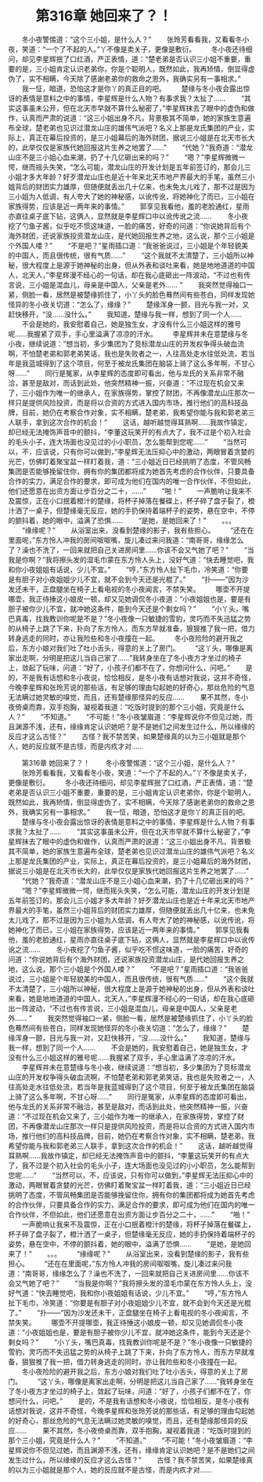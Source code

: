 # 　　第316章 她回来了？！
　　冬小夜警惕道：“这个三小姐，是什么人？”
　　张玲芳看看我，又看看冬小夜，笑道：“一个了不起的人。”丫不像是卖关子，更像是敷衍。
　　冬小夜还待细问，却见李星辉抿了口红酒，严正表情，道：“楚老弟是否认识三小姐不重要，重要的是，三小姐肯定认识老弟你，你是个聪明人，既然如此，我再矫情，倒显得虚伪了，实不相瞒，今天除了感谢老弟你的救命之恩外，我确实另有一事相求。”
　　我一怔，暗道，恐怕这才是你丫的真正目的吧。
　　楚缘与冬小夜会露出惊讶的表情是意料之中的事情，李星辉是什么人物？有事求我？太扯了……
　　“其实这事虽未公开，但在北天市早就不算什么秘密了，”李星辉抹去了眼中的虚伪和做作，认真而严肃的说道：“这三小姐出身不凡，背景极其不简单，她的家族生意遍布全球，楚老弟也见识过潜龙山庄的雄伟气派吧？名义上那是龙氏集团的产业，实际上，真正在幕后投资的，是三小姐幕后的海外财团，据说三小姐是在北天市长大的，此举仅仅是家族代她回报这片生养之地罢了……”
　　“代她？”我奇道：“潜龙山庄不是三小姐心血来潮，扔了十几亿砸出来的吗？”
　　“嗯？”李星辉微微一愕，继而摇头失笑，“怎么可能，潜龙山庄的开发计划是五年前签订的，那会儿三小姐才多大年龄？好歹潜龙山庄也是近十年来北天市地产界最大的手笔，虽然三小姐背后的财团实力雄厚，但随便就丢出几十亿来，也未免太儿戏了，那不过是因为三小姐为人低调，有人夸大了她的神秘感，以讹传讹，将她神化了而已，三小姐在家族得势，应该是近一两年来的事情。”
　　郭享见我看他，羞的老脸通红，星雨亦直往桌子底下钻，这俩人，显然就是李星辉口中以讹传讹之流……
　　冬小夜挖了勺鱼子酱，似乎吃不惯这味道，一脸的痛苦，好奇的问道：“你说她背后有个海外财团，还说家族投资潜龙山庄，是代她回报生养之地，这么说，那个三小姐是个外国人喽？”
　　“不是吧？”星雨插口道：“我爸爸说过，三小姐是个年轻貌美的中国人，而且很传统，很有气质……”
　　“这个我就不太清楚了，三小姐所以神秘，很大程度上是源于她神秘的出身，但从外表和谈吐来看，她是地地道道的中国人，北天人，”李星辉漫不经心的一句话，却在我心底砸出一阵波动，“不过也有传言说，三小姐是混血儿，母亲是中国人，父亲是老外…… ”
　　我突然觉得袖口一紧，侧脸一看，居然是被楚缘抓住了，小丫头的脸色蓦然间有些苍白，同样发现她怪异的冬小夜关切道：“怎么了，缘缘？”
　　楚缘浑身一颤，目光与我一对，又赶快移开，“没……没什么。”
　　我知道，楚缘与我一样，想到了同一个人……
　　不会是她的，我安慰着自己，她是独生女，才没有什么三小姐这样的雅号呢……我握紧了双手，手心里溢满了凉凉的汗水。
　　李星辉并未在意楚缘与冬小夜，继续说道：“想当初，多少集团为了竞标潜龙山庄的开发权争得头破血流啊，不怕楚老弟和郭老弟笑话，我也是失败者之一，人往高处走水往低处流，若当年是我蓝城得到了这个项目，何至于被龙氏集团在脑袋上骑了这么多年啊，不甘心呀……”
　　同行是冤家，从李星辉的态度即可看出，他与龙氏的关系非常不融洽，甚至是敌对，而话到此处，他突然精神一振，兴奋道：“不过现在机会又来了，三小姐作为唯一的继承人，在家族得势，掌控了财团，不再像潜龙山庄那次一样只是提供风险投资，而是将以合资的方式进入国内市场，推行他们的高科技品牌，目前，她仍在考察合作对象，实不相瞒，楚老弟，我希望你能与我和郭老弟三人联手，拿到这次合作的机会！”
　　这话，越听越觉得耳熟啊……我故作镇定，却已经无法掩饰声音中的颤抖，“李董这玩笑开的有点大了，我不过是个初入社会的毛头小子，连大场面也没见过的小小职员，怎么能帮到您呢……”
　　“当然可以，不，应该说，只有你可以做到，”李星辉无法压抑心中的激动，两眼冒着贪婪的光芒，仿佛盯着聚宝盆一样盯着我，道：“三小姐近日已经挑明了态度，不管风畅集团是否能够挽留住你，拥有你的集团都将成为她首先考虑的合作伙伴，只要具备合作的实力，满足合作的要求，即可成为他们在国内的唯一合作伙伴，不但如此，他们还愿意在出资方面让步百分之二十，……”
　　“啪！”
　　一声脆响让我来不及震惊，正在小口抿着橙汁的楚缘，将杯子掉落在餐碟上，杯子碎了盘子裂了，橙汁洒了一桌子，但楚缘毫无反应，她的手扔保持着端杯子的姿势，悬在空中，不停的颤抖着，她的眼中，溢满了恐惧……
　　“是她，是她回来了！”
　　。。。
　　“缘缘呢？”
　　从浴室出来，没看到楚缘的影子，我有些担心。
　　“还在在里面呢，”东方怜人冲我的房间呶呶嘴，旋儿凑过来问我道：“南哥哥，缘缘怎么了？澡也不洗了，一回来就把自己关进房间里……你该不会又气她了吧？”
　　“当我是你啊？”我将擦头发的湿毛巾蒙在东方怜人头上，没好气道：“快去睡觉吧，我和你小夜姐姐有话说，少儿不宜。”
　　“哼，”东方怜人扯下毛巾，冷笑道：“你要是有胆子对小夜姐姐少儿不宜，就不会到今天还是光棍了。”
　　“扑——”因为沙发还未干，正盘腿坐在椅子上看电视的冬小夜闻言，不禁失笑。
　　哪壶不开提哪壶，我正待捶这小娘皮一顿，却又见她调侃冬小夜道：“小夜姐姐也是，要是有胆子被你少儿不宜，就冲她这条件，能到今天还是个剩女吗？”
　　“小丫头，嘴巴真毒，找我教训你呢是不是？”冬小夜像一只敏捷的雪豹，灵巧而不失迅猛之势的从椅子上跳了下来，扑向了东方怜人，而东方早就准备，狠狠推了我一把，借力转身逃走的同时，亦让我险些和冬小夜撞在一起。
　　冬小夜险险的避开我之后，东方小娘对我们吐了吐小舌头，得意的关上了房门。
　　“这丫头，哪像是离家出走啊，分明是把这儿当自己家了……”我转身坐在了冬小夜方才坐过的椅子上，敛起了玩味，问道：“好了，小孩子们都不在了，你想问什么，问吧。”
　　是的，不是我有话想和冬小夜说，恰恰相反，是冬小夜有话想对我说，这并不奇怪，今晚李星辉和张玲芳说的那些话，有足够的理由勾起她的好奇心，那丝危险的气息无法瞒过她灵敏的嗅觉，而且，还有楚缘那怪异的反应……
　　果不其然，冬小夜倚桌而靠，双手抱胸，凝视着我道：“吃饭时提到的那个三小姐，究竟是什么人？”
　　“不知道。”
　　“不可能！”冬小夜皱眉道：“李星辉说你不但见过她，而且渊源不浅，还有，缘缘肯定认识她吧？是不是她们之间发生过什么，所以缘缘的反应才这么古怪？”
　　古怪？我不禁苦笑，如果楚缘真的以为三小姐就是那个人，她的反应就不是古怪，而是内疚才对……

　　第316章 她回来了？！
　　冬小夜警惕道：“这个三小姐，是什么人？”
　　张玲芳看看我，又看看冬小夜，笑道：“一个了不起的人。”丫不像是卖关子，更像是敷衍。
　　冬小夜还待细问，却见李星辉抿了口红酒，严正表情，道：“楚老弟是否认识三小姐不重要，重要的是，三小姐肯定认识老弟你，你是个聪明人，既然如此，我再矫情，倒显得虚伪了，实不相瞒，今天除了感谢老弟你的救命之恩外，我确实另有一事相求。”
　　我一怔，暗道，恐怕这才是你丫的真正目的吧。
　　楚缘与冬小夜会露出惊讶的表情是意料之中的事情，李星辉是什么人物？有事求我？太扯了……
　　“其实这事虽未公开，但在北天市早就不算什么秘密了，”李星辉抹去了眼中的虚伪和做作，认真而严肃的说道：“这三小姐出身不凡，背景极其不简单，她的家族生意遍布全球，楚老弟也见识过潜龙山庄的雄伟气派吧？名义上那是龙氏集团的产业，实际上，真正在幕后投资的，是三小姐幕后的海外财团，据说三小姐是在北天市长大的，此举仅仅是家族代她回报这片生养之地罢了……”
　　“代她？”我奇道：“潜龙山庄不是三小姐心血来潮，扔了十几亿砸出来的吗？”
　　“嗯？”李星辉微微一愕，继而摇头失笑，“怎么可能，潜龙山庄的开发计划是五年前签订的，那会儿三小姐才多大年龄？好歹潜龙山庄也是近十年来北天市地产界最大的手笔，虽然三小姐背后的财团实力雄厚，但随便就丢出几十亿来，也未免太儿戏了，那不过是因为三小姐为人低调，有人夸大了她的神秘感，以讹传讹，将她神化了而已，三小姐在家族得势，应该是近一两年来的事情。”
　　郭享见我看他，羞的老脸通红，星雨亦直往桌子底下钻，这俩人，显然就是李星辉口中以讹传讹之流……
　　冬小夜挖了勺鱼子酱，似乎吃不惯这味道，一脸的痛苦，好奇的问道：“你说她背后有个海外财团，还说家族投资潜龙山庄，是代她回报生养之地，这么说，那个三小姐是个外国人喽？”
　　“不是吧？”星雨插口道：“我爸爸说过，三小姐是个年轻貌美的中国人，而且很传统，很有气质……”
　　“这个我就不太清楚了，三小姐所以神秘，很大程度上是源于她神秘的出身，但从外表和谈吐来看，她是地地道道的中国人，北天人，”李星辉漫不经心的一句话，却在我心底砸出一阵波动，“不过也有传言说，三小姐是混血儿，母亲是中国人，父亲是老外…… ”
　　我突然觉得袖口一紧，侧脸一看，居然是被楚缘抓住了，小丫头的脸色蓦然间有些苍白，同样发现她怪异的冬小夜关切道：“怎么了，缘缘？”
　　楚缘浑身一颤，目光与我一对，又赶快移开，“没……没什么。”
　　我知道，楚缘与我一样，想到了同一个人……
　　不会是她的，我安慰着自己，她是独生女，才没有什么三小姐这样的雅号呢……我握紧了双手，手心里溢满了凉凉的汗水。
　　李星辉并未在意楚缘与冬小夜，继续说道：“想当初，多少集团为了竞标潜龙山庄的开发权争得头破血流啊，不怕楚老弟和郭老弟笑话，我也是失败者之一，人往高处走水往低处流，若当年是我蓝城得到了这个项目，何至于被龙氏集团在脑袋上骑了这么多年啊，不甘心呀……”
　　同行是冤家，从李星辉的态度即可看出，他与龙氏的关系非常不融洽，甚至是敌对，而话到此处，他突然精神一振，兴奋道：“不过现在机会又来了，三小姐作为唯一的继承人，在家族得势，掌控了财团，不再像潜龙山庄那次一样只是提供风险投资，而是将以合资的方式进入国内市场，推行他们的高科技品牌，目前，她仍在考察合作对象，实不相瞒，楚老弟，我希望你能与我和郭老弟三人联手，拿到这次合作的机会！”
　　这话，越听越觉得耳熟啊……我故作镇定，却已经无法掩饰声音中的颤抖，“李董这玩笑开的有点大了，我不过是个初入社会的毛头小子，连大场面也没见过的小小职员，怎么能帮到您呢……”
　　“当然可以，不，应该说，只有你可以做到，”李星辉无法压抑心中的激动，两眼冒着贪婪的光芒，仿佛盯着聚宝盆一样盯着我，道：“三小姐近日已经挑明了态度，不管风畅集团是否能够挽留住你，拥有你的集团都将成为她首先考虑的合作伙伴，只要具备合作的实力，满足合作的要求，即可成为他们在国内的唯一合作伙伴，不但如此，他们还愿意在出资方面让步百分之二十，……”
　　“啪！”
　　一声脆响让我来不及震惊，正在小口抿着橙汁的楚缘，将杯子掉落在餐碟上，杯子碎了盘子裂了，橙汁洒了一桌子，但楚缘毫无反应，她的手扔保持着端杯子的姿势，悬在空中，不停的颤抖着，她的眼中，溢满了恐惧……
　　“是她，是她回来了！”
　　。。。
　　“缘缘呢？”
　　从浴室出来，没看到楚缘的影子，我有些担心。
　　“还在在里面呢，”东方怜人冲我的房间呶呶嘴，旋儿凑过来问我道：“南哥哥，缘缘怎么了？澡也不洗了，一回来就把自己关进房间里……你该不会又气她了吧？”
　　“当我是你啊？”我将擦头发的湿毛巾蒙在东方怜人头上，没好气道：“快去睡觉吧，我和你小夜姐姐有话说，少儿不宜。”
　　“哼，”东方怜人扯下毛巾，冷笑道：“你要是有胆子对小夜姐姐少儿不宜，就不会到今天还是光棍了。”
　　“扑——”因为沙发还未干，正盘腿坐在椅子上看电视的冬小夜闻言，不禁失笑。
　　哪壶不开提哪壶，我正待捶这小娘皮一顿，却又见她调侃冬小夜道：“小夜姐姐也是，要是有胆子被你少儿不宜，就冲她这条件，能到今天还是个剩女吗？”
　　“小丫头，嘴巴真毒，找我教训你呢是不是？”冬小夜像一只敏捷的雪豹，灵巧而不失迅猛之势的从椅子上跳了下来，扑向了东方怜人，而东方早就准备，狠狠推了我一把，借力转身逃走的同时，亦让我险些和冬小夜撞在一起。
　　冬小夜险险的避开我之后，东方小娘对我们吐了吐小舌头，得意的关上了房门。
　　“这丫头，哪像是离家出走啊，分明是把这儿当自己家了……”我转身坐在了冬小夜方才坐过的椅子上，敛起了玩味，问道：“好了，小孩子们都不在了，你想问什么，问吧。”
　　是的，不是我有话想和冬小夜说，恰恰相反，是冬小夜有话想对我说，这并不奇怪，今晚李星辉和张玲芳说的那些话，有足够的理由勾起她的好奇心，那丝危险的气息无法瞒过她灵敏的嗅觉，而且，还有楚缘那怪异的反应……
　　果不其然，冬小夜倚桌而靠，双手抱胸，凝视着我道：“吃饭时提到的那个三小姐，究竟是什么人？”
　　“不知道。”
　　“不可能！”冬小夜皱眉道：“李星辉说你不但见过她，而且渊源不浅，还有，缘缘肯定认识她吧？是不是她们之间发生过什么，所以缘缘的反应才这么古怪？”
　　古怪？我不禁苦笑，如果楚缘真的以为三小姐就是那个人，她的反应就不是古怪，而是内疚才对……
